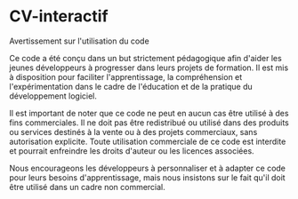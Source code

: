 # CV-interactif
Avertissement sur l'utilisation du code

Ce code a été conçu dans un but strictement pédagogique afin d'aider les jeunes développeurs à progresser dans leurs projets de formation. Il est mis à disposition pour faciliter l'apprentissage, la compréhension et l'expérimentation dans le cadre de l'éducation et de la pratique du développement logiciel.

Il est important de noter que ce code ne peut en aucun cas être utilisé à des fins commerciales. Il ne doit pas être redistribué ou utilisé dans des produits ou services destinés à la vente ou à des projets commerciaux, sans autorisation explicite. Toute utilisation commerciale de ce code est interdite et pourrait enfreindre les droits d'auteur ou les licences associées.

Nous encourageons les développeurs à personnaliser et à adapter ce code pour leurs besoins d'apprentissage, mais nous insistons sur le fait qu'il doit être utilisé dans un cadre non commercial.